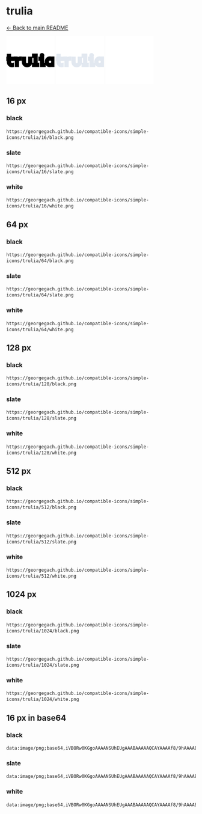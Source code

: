 # trulia

[← Back to main README](../../README.md)


<img src="./128/black.png" width="128" alt="trulia black icon" />
<img src="./128/slate.png" width="128" alt="trulia slate icon" />
<img src="./128/white.png" width="128" alt="trulia white icon" />

## 16 px

### black
```
https://georgegach.github.io/compatible-icons/simple-icons/trulia/16/black.png
```

### slate
```
https://georgegach.github.io/compatible-icons/simple-icons/trulia/16/slate.png
```

### white
```
https://georgegach.github.io/compatible-icons/simple-icons/trulia/16/white.png
```

## 64 px

### black
```
https://georgegach.github.io/compatible-icons/simple-icons/trulia/64/black.png
```

### slate
```
https://georgegach.github.io/compatible-icons/simple-icons/trulia/64/slate.png
```

### white
```
https://georgegach.github.io/compatible-icons/simple-icons/trulia/64/white.png
```

## 128 px

### black
```
https://georgegach.github.io/compatible-icons/simple-icons/trulia/128/black.png
```

### slate
```
https://georgegach.github.io/compatible-icons/simple-icons/trulia/128/slate.png
```

### white
```
https://georgegach.github.io/compatible-icons/simple-icons/trulia/128/white.png
```

## 512 px

### black
```
https://georgegach.github.io/compatible-icons/simple-icons/trulia/512/black.png
```

### slate
```
https://georgegach.github.io/compatible-icons/simple-icons/trulia/512/slate.png
```

### white
```
https://georgegach.github.io/compatible-icons/simple-icons/trulia/512/white.png
```

## 1024 px

### black
```
https://georgegach.github.io/compatible-icons/simple-icons/trulia/1024/black.png
```

### slate
```
https://georgegach.github.io/compatible-icons/simple-icons/trulia/1024/slate.png
```

### white
```
https://georgegach.github.io/compatible-icons/simple-icons/trulia/1024/white.png
```

## 16 px in base64

### black
```
data:image/png;base64,iVBORw0KGgoAAAANSUhEUgAAABAAAAAQCAYAAAAf8/9hAAAABmJLR0QA/wD/AP+gvaeTAAAAw0lEQVQ4je3QMS+DURjF8V+RiphFNQYSibBJrO3MJ9FPYfINOjNbzUYrEiS6NZF0QII0pCmvt7qcoYupa89273PuOf/nMtPUmsc6qhj846lhGyPs4g9fkwEdNPGIFWzk0QLWcIw2FnGCTVxiH6tQ4DfJo5w/cY47XKfxNrMLdPGNcg493OAoQS28YSmEZWgf8Iwd1ENVwimGuEpDA2cJK7JikT96yv0rflBWUMEhPrAc5D4O8I4XbKVtGM899iboZppGY4OyN+xf4k5iAAAAAElFTkSuQmCC
```

### slate
```
data:image/png;base64,iVBORw0KGgoAAAANSUhEUgAAABAAAAAQCAYAAAAf8/9hAAAABmJLR0QA/wD/AP+gvaeTAAABK0lEQVQ4je3RMUuVYRjG8f91P69H9IDYoMVRQiIIl6Qv0Fw425ZrgeAo+Dmij9LS4CewJWlxEeQVTTPxIHjyvM99uTW5BQ7hb/5zLRc8+Gdq2/PFiInRYDDz667g4PTqSXTdQi1N22R9mk3TLs31j/8OHJ5cHoF/ONmOkmNcpjLdNa6nMDE9LnWrSOtpf5Z4R8bXnq43Ok2/rDVvGuF54DHBrh0GqoJRpXxBdTlSY4s/mNdIc4hHN57cAy8QNGFogW8WHwyd8EfBOXgKR0FUDMAe6RPwMooB9idJNQQ7NitKvZckZ+4r2AGtCl7YmpGYlFhLSIlnyENCmzJFttWeDd/KuqhkP3veXZqdvWzPhm9IfnfOnxF6XtKVKKNK9scu33vKV8b1Pp7+790CkWyPWbbwgBkAAAAASUVORK5CYII=
```

### white
```
data:image/png;base64,iVBORw0KGgoAAAANSUhEUgAAABAAAAAQCAYAAAAf8/9hAAAABmJLR0QA/wD/AP+gvaeTAAAA2UlEQVQ4je3Pq24UUBSF4e9ADRmFoDRcqpoQTBNSQSpAw5PA45CgaXiJGiwWDAg0yXANl2DIQDv5MUeMwNV2mX3J2iv/5lxn1qhuYDXG+PY/Q7WD61hiF8sxxqdNw4fqRXVQ7Vd3Z3+zulU9q06qJ9XH6nm1qA6rgy1s4ypeIayxwjFu4wR/cB9XcBlvJ9XWhYn2Go9wisf4jku4OAPNo88z9BqeYm0irqqXE/VedVSdzvndrL+r93P/tfpbrUc18BA/sZiv/MID/MAX7G28tsAb3NmgO9dZ9A8L5px94c0tdQAAAABJRU5ErkJggg==
```

